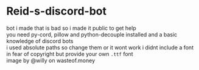 # Reid-s-discord-bot
bot i made that is bad so i made it public to get help  
you need py-cord, pillow and python-decouple installed and a basic knowledge of discord bots  
i used absolute paths so change them or it wont work 
i didnt include  a font in fear of copyright but provide your own `.ttf` font  
image by @willy on wasteof.money  
